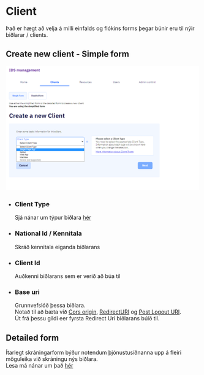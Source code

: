 # Client

Það er hægt að velja á milli einfalds og flókins forms þegar búnir eru til nýir biðlarar / clients.

## Create new client - Simple form

![simple-form](images/simple-form.png)

- ### Client Type

  Sjá nánar um týpur biðlara [hér](types.md)

- ### National Id / Kennitala

  Skráð kennitala eiganda biðlarans

- ### Client Id

  Auðkenni biðlarans sem er verið að búa til

- ### Base uri

  Grunnvefslóð þessa biðlara.  
  Notað til að bæta við [Cors origin](edit/README.md#allowed-cors-origin), 
  [RedirectURI](edit/README.md#redirect-uri) og 
  [Post Logout URI](edit/README.md#post-logout-uris).\
   Út frá þessu gildi eer fyrsta Redirect Uri biðlarans búið til.

## Detailed form

Ítarlegt skráningarform býður notendum þjónustusíðnanna upp á fleiri möguleika við skráningu nýs biðlara.  
Lesa má nánar um það [hér](detailed-form.md)
